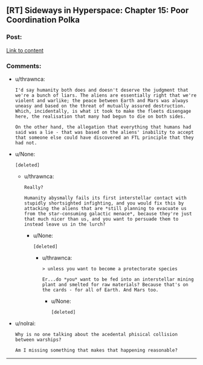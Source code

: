 ## [RT] Sideways in Hyperspace: Chapter 15: Poor Coordination Polka

### Post:

[Link to content](https://sidewaysfiction.wordpress.com/2017/02/26/poor-coordination-polka/)

### Comments:

- u/thrawnca:
  ```
  I'd say humanity both does and doesn't deserve the judgment that we're a bunch of liars. The aliens are essentially right that we're violent and warlike; the peace between Earth and Mars was always uneasy and based on the threat of mutually assured destruction. Which, incidentally, is what it took to make the fleets disengage here, the realisation that many had begun to die on both sides.

  On the other hand, the allegation that everything that humans had said was a lie - that was based on the aliens' inability to accept that someone else could have discovered an FTL principle that they had not.
  ```

- u/None:
  ```
  [deleted]
  ```

  - u/thrawnca:
    ```
    Really?

    Humanity abysmally fails its first interstellar contact with stupidly shortsighted infighting, and you would fix this by attacking the aliens that are *still planning to evacuate us from the star-consuming galactic menace*, because they're just that much nicer than us, and you want to persuade them to instead leave us in the lurch?
    ```

    - u/None:
      ```
      [deleted]
      ```

      - u/thrawnca:
        ```
        > unless you want to become a protectorate species

        Er...do *you* want to be fed into an interstellar mining plant and smelted for raw materials? Because that's on the cards - for all of Earth. And Mars too.
        ```

        - u/None:
          ```
          [deleted]
          ```

- u/nolrai:
  ```
  Why is no one talking about the acedental phisical collision between warships? 

  Am I missing something that makes that happening reasonable?
  ```

---

